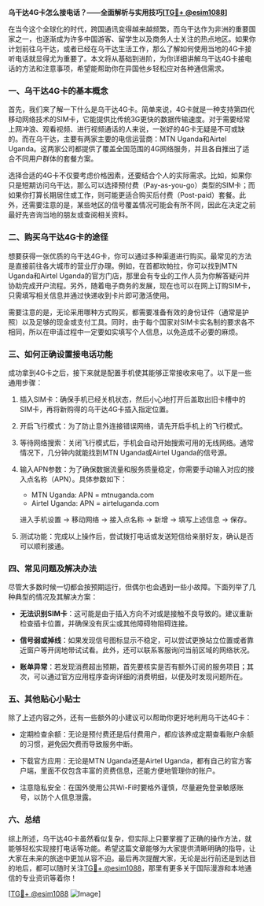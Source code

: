 **乌干达4G卡怎么接电话？——全面解析与实用技巧[[TG💪+ @esim1088](https://t.me/s/esim1088)]**

在当今这个全球化的时代，跨国通讯变得越来越频繁，而乌干达作为非洲的重要国家之一，也逐渐成为许多中国游客、留学生以及商务人士关注的热点地区。如果你计划前往乌干达，或者已经在乌干达生活工作，那么了解如何使用当地的4G卡接听电话就显得尤为重要了。本文将从基础到进阶，为你详细讲解乌干达4G卡接电话的方法和注意事项，希望能帮助你在异国他乡轻松应对各种通信需求。

### 一、乌干达4G卡的基本概念

首先，我们来了解一下什么是乌干达4G卡。简单来说，4G卡就是一种支持第四代移动网络技术的SIM卡，它能提供比传统3G更快的数据传输速度。对于需要经常上网冲浪、观看视频、进行视频通话的人来说，一张好的4G卡无疑是不可或缺的。而在乌干达，主要有两家主要的电信运营商：MTN Uganda和Airtel Uganda。这两家公司都提供了覆盖全国范围的4G网络服务，并且各自推出了适合不同用户群体的套餐方案。

选择合适的4G卡不仅要考虑价格因素，还要结合个人的实际需求。比如，如果你只是短期访问乌干达，那么可以选择预付费（Pay-as-you-go）类型的SIM卡；而如果你打算长期居住或工作，则可能更适合购买后付费（Post-paid）套餐。此外，还需要注意的是，某些地区的信号覆盖情况可能会有所不同，因此在决定之前最好先咨询当地的朋友或查阅相关资料。

### 二、购买乌干达4G卡的途径

想要获得一张优质的乌干达4G卡，你可以通过多种渠道进行购买。最常见的方法是直接前往各大城市的营业厅办理。例如，在首都坎帕拉，你可以找到MTN Uganda和Airtel Uganda的官方门店，那里会有专业的工作人员为你解答疑问并协助完成开户流程。另外，随着电子商务的发展，现在也可以在网上订购SIM卡，只需填写相关信息并通过快递收到卡片即可激活使用。

需要注意的是，无论采用哪种方式购买，都需要准备有效的身份证件（通常是护照）以及足够的现金或支付工具。同时，由于每个国家对SIM卡实名制的要求各不相同，所以在申请过程中一定要如实填写个人信息，以免造成不必要的麻烦。

### 三、如何正确设置接电话功能

成功拿到4G卡之后，接下来就是配置手机使其能够正常接收来电了。以下是一些通用步骤：

1. 插入SIM卡：确保手机已经关机状态，然后小心地打开后盖取出旧卡槽中的SIM卡，再将新购得的乌干达4G卡插入指定位置。
   
2. 开启飞行模式：为了防止意外连接错误网络，请先开启手机上的飞行模式。
   
3. 等待网络搜索：关闭飞行模式后，手机会自动开始搜索可用的无线网络。通常情况下，几分钟内就能找到MTN Uganda或Airtel Uganda的信号源。
   
4. 输入APN参数：为了确保数据流量和服务质量稳定，你需要手动输入对应的接入点名称（APN）。具体参数如下：
   - MTN Uganda: APN = mtnuganda.com
   - Airtel Uganda: APN = airteluganda.com
   
   进入手机设置 -> 移动网络 -> 接入点名称 -> 新增 -> 填写上述信息 -> 保存。
   
5. 测试功能：完成以上操作后，尝试拨打电话或发送短信给亲朋好友，确认是否可以顺利接通。

### 四、常见问题及解决办法

尽管大多数时候一切都会按预期运行，但偶尔也会遇到一些小故障。下面列举了几种典型的情况及其解决方案：

- **无法识别SIM卡**：这可能是由于插入方向不对或是接触不良导致的。建议重新检查插卡位置，并确保没有灰尘或其他障碍物阻碍连接。
  
- **信号弱或掉线**：如果发现信号图标显示不稳定，可以尝试更换站立位置或者靠近窗户等开阔地带试试看。此外，还可以联系客服询问当前区域的网络状况。
  
- **账单异常**：若发现消费超出预期，首先要核实是否有额外订阅的服务项目；其次，可以通过官方应用程序查询详细的消费明细，以便及时发现问题所在。

### 五、其他贴心小贴士

除了上述内容之外，还有一些额外的小建议可以帮助你更好地利用乌干达4G卡：

- 定期检查余额：无论是预付费还是后付费用户，都应该养成定期查看账户余额的习惯，避免因欠费而导致服务中断。
  
- 下载官方应用：无论是MTN Uganda还是Airtel Uganda，都有自己的官方客户端，里面不仅包含丰富的资费信息，还能方便地管理你的账户。
  
- 注意隐私安全：在国外使用公共Wi-Fi时要格外谨慎，尽量避免登录敏感账号，以防个人信息泄露。

### 六、总结

综上所述，乌干达4G卡虽然看似复杂，但实际上只要掌握了正确的操作方法，就能够轻松实现接打电话等功能。希望这篇文章能够为大家提供清晰明确的指导，让大家在未来的旅途中更加从容不迫。最后再次提醒大家，无论是出行前还是到达目的地后，都可以随时关注[TG💪+ @esim1088](https://t.me/s/esim1088)，那里有更多关于国际漫游和本地通信的专业资讯等着你！

[[TG💪+ @esim1088](https://t.me/s/esim1088) ![Image](https://i.postimg.cc/4NQfJmqS/Snipaste-2025-05-13-00-14-12.png)]